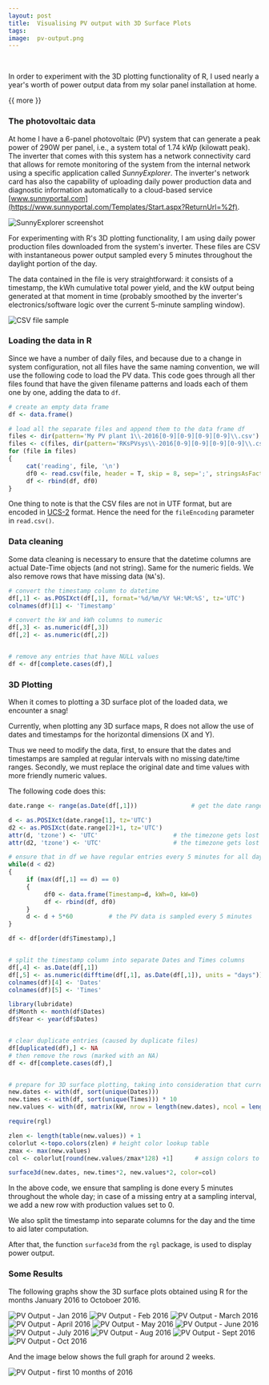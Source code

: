 ```yaml
---
layout: post
title:  Visualising PV output with 3D Surface Plots
tags:   
image:  pv-output.png
---
```


&nbsp;

In order to experiment with the 3D plotting functionality of R, I used nearly a year's worth of power output data from my solar panel
installation at home. 

{{ more }}


### The photovoltaic data 

At home I have a 6-panel photovoltaic (PV) system that can generate a peak power of 290W per panel, i.e., a system total of 1.74 kWp (kilowatt peak).
The inverter that comes with this system has a network connectivity card that allows for remote monitoring of the system from the internal network using a specific
application called *SunnyExplorer*. The inverter's network card has also the capability of uploading daily power production data and diagnostic information automatically 
to a cloud-based service [www.sunnyportal.com](https://www.sunnyportal.com/Templates/Start.aspx?ReturnUrl=%2f).

![SunnyExplorer screenshot](/img/posts/pv-screenshot.png)

For experimenting with R's 3D plotting functionality, I am using daily power production files downloaded from the system's inverter. These files are CSV with instantaneous power
output sampled every 5 minutes throughout the daylight portion of the day.

The data contained in the file is very straightforward: it consists of a timestamp, the kWh cumulative total power yield, and the kW output being generated at that moment in time (probably
smoothed by the inverter's electronics/software logic over the current 5-minute sampling window). 

![CSV file sample](/img/posts/csv-file-sample.png)


### Loading the data in R

Since we have a number of daily files, and because due to a change in system configuration, not all files have the same naming convention, we will use the following code to load the PV data. 
This code goes through all ther files found that have the given filename patterns and loads each of them one by one, adding the data to `df`.  


```R
# create an empty data frame
df <- data.frame()

# load all the separate files and append them to the data frame df
files <- dir(pattern='My PV plant 1\\-2016[0-9][0-9][0-9][0-9]\\.csv')
files <- c(files, dir(pattern='RKsPVsys\\-2016[0-9][0-9][0-9][0-9]\\.csv'))
for (file in files)
{
     cat('reading', file, '\n')
     df0 <- read.csv(file, header = T, skip = 8, sep=';', stringsAsFactors = F, fileEncoding='UCS-2')
     df <- rbind(df, df0)
}
```


One thing to note is that the CSV files are not in UTF format, but are encoded in [UCS-2](http://hackipedia.org/Character%20sets/Unicode,%20UTF%20and%20UCS%20encodings/UCS-2.htm) format.
Hence the need for the `fileEncoding` parameter in `read.csv()`.


### Data cleaning

Some data cleaning is necessary to ensure that the datetime columns are actual Date-Time objects (and not string). Same for the numeric fields.
We also remove rows that have missing data (`NA`'s).

```R
# convert the timestamp column to datetime
df[,1] <- as.POSIXct(df[,1], format='%d/%m/%Y %H:%M:%S', tz='UTC')
colnames(df)[1] <- 'Timestamp'

# convert the kW and kWh columns to numeric
df[,3] <- as.numeric(df[,3])
df[,2] <- as.numeric(df[,2])


# remove any entries that have NULL values
df <- df[complete.cases(df),]
```


### 3D Plotting

When it comes to plotting a 3D surface plot of the loaded data, we encounter a snag!

Currently, when plotting any 3D surface maps, R does not allow the use of dates and timestamps for the horizontal dimensions (X and Y).

Thus we need to modify the data, first, to ensure that the dates and timestamps are sampled at regular intervals with no missing date/time ranges. Secondly, we must
replace the original date and time values with more friendly numeric values.

The following code does this:


```R
date.range <- range(as.Date(df[,1]))               # get the date range (year-month-day) for the loaded PV data

d <- as.POSIXct(date.range[1], tz='UTC')
d2 <- as.POSIXct(date.range[2]+1, tz='UTC')
attr(d, 'tzone') <- 'UTC'                     # the timezone gets lost in the call of the as.POSIXct.Date, so we have to explicitly set the timezone again here
attr(d2, 'tzone') <- 'UTC'                    # the timezone gets lost in the call of the as.POSIXct.Date, so we have to explicitly set the timezone again here

# ensure that in df we have regular entries every 5 minutes for all days for which we have PV data
while(d < d2)
{
     if (max(df[,1] == d) == 0)
     {
          df0 <- data.frame(Timestamp=d, kWh=0, kW=0)
          df <- rbind(df, df0)
     }
     d <- d + 5*60          # the PV data is sampled every 5 minutes
}

df <- df[order(df$Timestamp),]


# split the timestamp column into separate Dates and Times columns
df[,4] <- as.Date(df[,1])
df[,5] <- as.numeric(difftime(df[,1], as.Date(df[,1]), units = "days"))
colnames(df)[4] <- 'Dates'
colnames(df)[5] <- 'Times'

library(lubridate)
df$Month <- month(df$Dates)
df$Year <- year(df$Dates)


# clear duplicate entries (caused by duplicate files)
df[duplicated(df),] <- NA
# then remove the rows (marked with an NA)
df <- df[complete.cases(df),]


# prepare for 3D surface plotting, taking into consideration that currently R does not allow 3D plots to use raw Datetimes as X and Y coords.
new.dates <- with(df, sort(unique(Dates)))
new.times <- with(df, sort(unique(Times))) * 10
new.values <- with(df, matrix(kW, nrow = length(new.dates), ncol = length(new.times), byrow = TRUE))

require(rgl)

zlen <- length(table(new.values)) + 1
colorlut <-topo.colors(zlen) # height color lookup table
zmax <- max(new.values)
col <- colorlut[round(new.values/zmax*128) +1]      # assign colors to heights for each point

surface3d(new.dates, new.times*2, new.values*2, color=col)
```


In the above code, we ensure that sampling is done every 5 minutes throughout the whole day; in case of a missing entry at a sampling interval, we add a new
row with production values set to 0.

We also split the timestamp into separate columns for the day and the time to aid later computation.

After that, the function `surface3d` from the `rgl` package, is used to display power output.


### Some Results

The following graphs show the 3D surface plots obtained using R for the months January 2016 to Octoboer 2016.

![PV Output - Jan 2016](\img\posts\pv-jan-2016.png)
![PV Output - Feb 2016](\img\posts\pv-feb-2016.png)
![PV Output - March 2016](\img\posts\pv-march-2016.png)
![PV Output - April 2016](\img\posts\pv-apr-2016.png)
![PV Output - May 2016](\img\posts\pv-may-2016.png)
![PV Output - June 2016](\img\posts\pv-june-2016.png)
![PV Output - July 2016](\img\posts\pv-july-2016.png)
![PV Output - Aug 2016](\img\posts\pv-aug-2016.png)
![PV Output - Sept 2016](\img\posts\pv-sept-2016.png)
![PV Output - Oct 2016](\img\posts\pv-oct-2016.png)


And the image below shows the full graph for around 2 weeks.

![PV Output - first 10 months of 2016](\img\posts\pv-all.png)




<!--
	(*) Mention possible data analysis that can be done...
 
	(*) Google Project Sunroof
	
	(*) mention some other stuff on how to measure yield
	
-->
